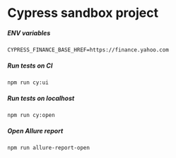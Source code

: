 # Cypress sandbox project

##### ENV variables
```
CYPRESS_FINANCE_BASE_HREF=https://finance.yahoo.com
```

##### Run tests on CI
```
npm run cy:ui
```

##### Run tests on localhost 
```
npm run cy:open
```

##### Open Allure report
```
npm run allure-report-open
```
